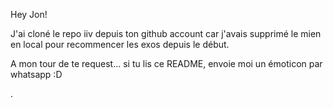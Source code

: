 Hey Jon!

J'ai cloné le repo iiv depuis ton github account car j'avais supprimé le mien en local pour recommencer les exos depuis le début. 

A mon tour de te request... si tu lis ce README, envoie moi un émoticon par whatsapp :D

.